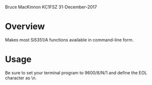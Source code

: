 Bruce MacKinnon KC1FSZ
31-December-2017

Overview
========
Makes most Si5351/A functions available in command-line form.  

Usage
=====
Be sure to set your terminal program to 9600/8/N/1 and define the EOL character
as \n.
